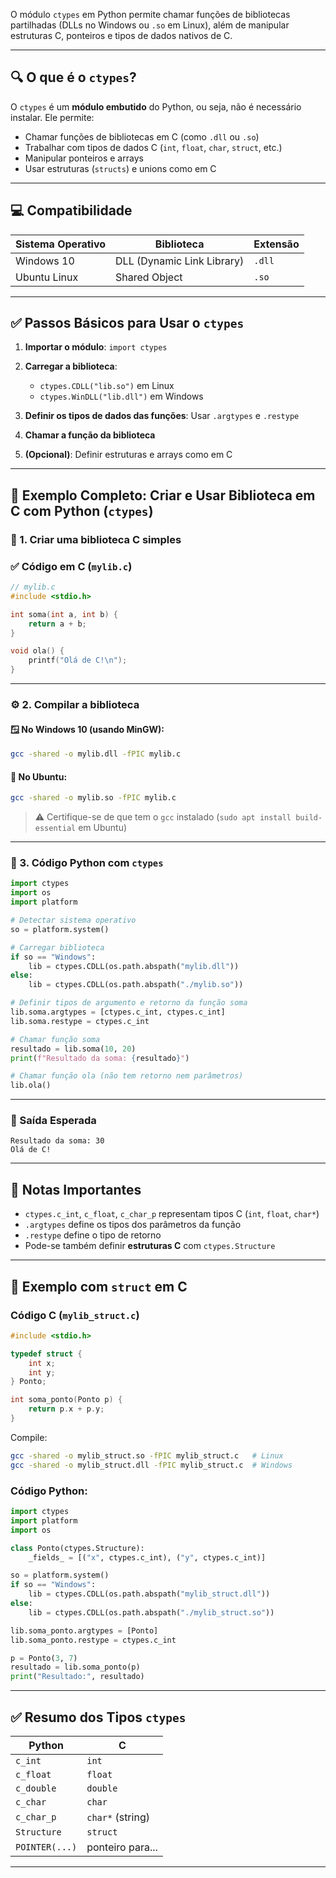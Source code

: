 O módulo `ctypes` em Python permite chamar funções de bibliotecas partilhadas (DLLs no Windows ou `.so` em Linux), além de manipular estruturas C, ponteiros e tipos de dados nativos de C.

---

## 🔍 O que é o `ctypes`?

O `ctypes` é um **módulo embutido** do Python, ou seja, não é necessário instalar. Ele permite:

* Chamar funções de bibliotecas em C (como `.dll` ou `.so`)
* Trabalhar com tipos de dados C (`int`, `float`, `char`, `struct`, etc.)
* Manipular ponteiros e arrays
* Usar estruturas (`structs`) e unions como em C

---

## 💻 Compatibilidade

| Sistema Operativo | Biblioteca                 | Extensão |
| ----------------- | -------------------------- | -------- |
| Windows 10        | DLL (Dynamic Link Library) | `.dll`   |
| Ubuntu Linux      | Shared Object              | `.so`    |

---

## ✅ Passos Básicos para Usar o `ctypes`

1. **Importar o módulo**: `import ctypes`
2. **Carregar a biblioteca**:

   * `ctypes.CDLL("lib.so")` em Linux
   * `ctypes.WinDLL("lib.dll")` em Windows
3. **Definir os tipos de dados das funções**: Usar `.argtypes` e `.restype`
4. **Chamar a função da biblioteca**
5. **(Opcional)**: Definir estruturas e arrays como em C

---

## 📘 Exemplo Completo: Criar e Usar Biblioteca em C com Python (`ctypes`)

### 🧱 1. Criar uma biblioteca C simples

### ✅ Código em C (`mylib.c`)

```c
// mylib.c
#include <stdio.h>

int soma(int a, int b) {
    return a + b;
}

void ola() {
    printf("Olá de C!\n");
}
```

---

### ⚙️ 2. Compilar a biblioteca

#### 🪟 No **Windows 10** (usando MinGW):

```bash
gcc -shared -o mylib.dll -fPIC mylib.c
```

#### 🐧 No **Ubuntu**:

```bash
gcc -shared -o mylib.so -fPIC mylib.c
```

> ⚠️ Certifique-se de que tem o `gcc` instalado (`sudo apt install build-essential` em Ubuntu)

---

### 🐍 3. Código Python com `ctypes`

```python
import ctypes
import os
import platform

# Detectar sistema operativo
so = platform.system()

# Carregar biblioteca
if so == "Windows":
    lib = ctypes.CDLL(os.path.abspath("mylib.dll"))
else:
    lib = ctypes.CDLL(os.path.abspath("./mylib.so"))

# Definir tipos de argumento e retorno da função soma
lib.soma.argtypes = [ctypes.c_int, ctypes.c_int]
lib.soma.restype = ctypes.c_int

# Chamar função soma
resultado = lib.soma(10, 20)
print(f"Resultado da soma: {resultado}")

# Chamar função ola (não tem retorno nem parâmetros)
lib.ola()
```

---

### 🧪 Saída Esperada

```text
Resultado da soma: 30
Olá de C!
```

---

## 🧠 Notas Importantes

* `ctypes.c_int`, `c_float`, `c_char_p` representam tipos C (`int`, `float`, `char*`)
* `.argtypes` define os tipos dos parâmetros da função
* `.restype` define o tipo de retorno
* Pode-se também definir **estruturas C** com `ctypes.Structure`

---

## 🧱 Exemplo com `struct` em C

### Código C (`mylib_struct.c`)

```c
#include <stdio.h>

typedef struct {
    int x;
    int y;
} Ponto;

int soma_ponto(Ponto p) {
    return p.x + p.y;
}
```

Compile:

```bash
gcc -shared -o mylib_struct.so -fPIC mylib_struct.c   # Linux
gcc -shared -o mylib_struct.dll -fPIC mylib_struct.c  # Windows
```

### Código Python:

```python
import ctypes
import platform
import os

class Ponto(ctypes.Structure):
    _fields_ = [("x", ctypes.c_int), ("y", ctypes.c_int)]

so = platform.system()
if so == "Windows":
    lib = ctypes.CDLL(os.path.abspath("mylib_struct.dll"))
else:
    lib = ctypes.CDLL(os.path.abspath("./mylib_struct.so"))

lib.soma_ponto.argtypes = [Ponto]
lib.soma_ponto.restype = ctypes.c_int

p = Ponto(3, 7)
resultado = lib.soma_ponto(p)
print("Resultado:", resultado)
```

---

## ✅ Resumo dos Tipos `ctypes`

| Python         | C                |
| -------------- | ---------------- |
| `c_int`        | `int`            |
| `c_float`      | `float`          |
| `c_double`     | `double`         |
| `c_char`       | `char`           |
| `c_char_p`     | `char*` (string) |
| `Structure`    | `struct`         |
| `POINTER(...)` | ponteiro para... |

---

